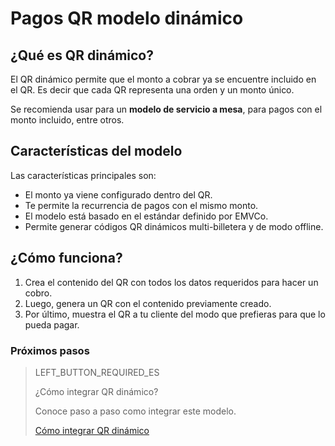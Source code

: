 # Pagos QR modelo dinámico
	
## ¿Qué es QR dinámico?

El QR dinámico permite que el monto a cobrar ya se encuentre incluido en el QR. Es decir que cada QR representa una orden y un monto único. 

Se recomienda usar para un **modelo de servicio a mesa**, para pagos con el monto incluido, entre otros.


## Características del modelo

Las características principales son:
- El monto ya viene configurado dentro del QR.
- Te permite la recurrencia de pagos con el mismo monto.
- El modelo está basado en el estándar definido por EMVCo.
- Permite generar códigos QR dinámicos multi-billetera y de modo offline.

## ¿Cómo funciona?

1. Crea el contenido del QR con todos los datos requeridos para hacer un cobro.
2. Luego, genera un QR con el contenido previamente creado.
3. Por último, muestra el QR a tu cliente del modo que prefieras para que lo pueda pagar.

### Próximos pasos


> LEFT_BUTTON_REQUIRED_ES
>
> ¿Cómo integrar QR dinámico?
>
> Conoce paso a paso como integrar este modelo.
>
> [Cómo integrar QR dinámico](https://www.mercadopago.com.ar/developers/es/guides/qr-code/qr-dinamic/qr-dinamic-part-b/)


